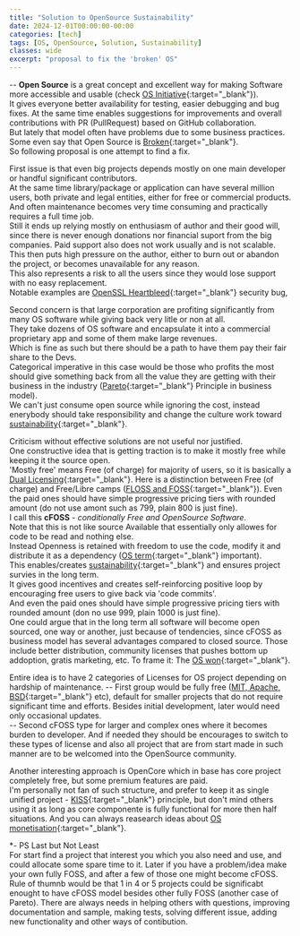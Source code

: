 ```yaml
---
title: "Solution to OpenSource Sustainability"
date: 2024-12-01T00:00:00-00:00
categories: [tech]
tags: [OS, OpenSource, Solution, Sustainability]
classes: wide
excerpt: "proposal to fix the 'broken' OS"
---
```


-- **Open Source** is a great concept and excellent way for making Software more accessible and usable (check [OS Initiative](https://opensource.org/){:target="_blank"}).  
It gives everyone better availability for testing, easier debugging and bug fixes. At the same time enables suggestions for improvements and overall contributions with PR (PullRequest) based on GitHub collaboration.  
But lately that model often have problems due to some business practices. Some even say that Open Source is [Broken](https://www.forbes.com/sites/adrianbridgwater/2019/11/11/is-open-source-broken/?sh=18721f5fd560){:target="_blank"}.  
So following proposal is one attempt to find a fix.  

First issue is that even big projects depends mostly on one main developer or handful significant contributors.  
At the same time library/package or application can have several million users, both private and legal entities, either for free or commercial products.  
And often maintenance becomes very time consuming and practically requires a full time job.  
Still it ends up relying mostly on enthusiasm of author and their good will, since there is never enough donations nor financial suport from the big companies. Paid support also does not work usually and is not scalable.  
This then puts high pressure on the author, either to burn out or abandon the project, or becomes unavailable for any reason.  
This also represents a risk to all the users since they would lose support with no easy replacement.  
Notable examples are [OpenSSL Heartbleed](https://heartbleed.com/){:target="_blank"} security bug,

Second concern is that large corporation are profiting significantly from many OS software while giving back very litle or non at all.  
They take dozens of OS software and encapsulate it into a commercial proprietary app and some of them make large revenues.  
Which is fine as such but there should be a path to have them pay their fair share to the Devs.  
Categorical imperative in this case would be those who profits the most should give something back from all the value they are getting with their business in the industry ([Pareto](https://en.wikipedia.org/wiki/Pareto_principle){:target="_blank"} Principle in business model).  
We can't just consume open source while ignoring the cost, instead enerybody should take responsibility and change the culture work toward [sustainability](https://techcrunch.com/2018/06/23/open-source-sustainability/){:target="_blank"}.

Criticism without effective solutions are not useful nor justified.  
One constructive idea that is getting traction is to make it mostly free while keeping it the source open.  
'Mostly free' means Free (of charge) for majority of users, so it is basically a [Dual Licensing](https://duallicensing.com/){:target="_blank"}.
Here is a distinction between Free (of charge) and Free/Libre camps ([FLOSS and FOSS](https://www.gnu.org/philosophy/floss-and-foss.en.html){:target="_blank"}).
Even the paid ones should have simple progressive pricing tiers with rounded amount (do not use amont such as 799, plain 800 is just fine).  
I call this **cFOSS** - *conditionally Free and OpenSource Software*.  
Note that this is not like source Available that essentially only allowes for code to be read and nothing else.  
Instead Openness is retained with freedom to use the code, modify it and distribute it as a dependency ([OS term](https://danb.me/blog/why-open-source-term-is-important/){:target="_blank"} important).  
This enables/creates [sustainability](https://thenewstack.io/this-week-in-programming-a-manifesto-for-sustainable-open-source-development/){:target="_blank"} and ensures project survies in the long term.  
It gives good incentives and creates self-reinforcing positive loop by encouraging free users to give back via 'code commits'.  
And even the paid ones should have simple progressive pricing tiers with rounded amount (don no use 999, plain 1000 is just fine).  
One could argue that in the long term all software will become open sourced, one way or another, just because of tendencies, since cFOSS as business model has several advantages compared to closed source. Those include better distribution, community licenses that pushes bottom up addoption, gratis marketing, etc. To frame it: The [OS won](https://aaronstannard.com/sustainable-open-source-software/){:target="_blank"}.

Entire idea is to have 2 categories of Licenses for OS project depending on hardship of maintenance.
-- First group would be fully free ([MIT, Apache, BSD](https://opensource.stackexchange.com/questions/11109/what-are-the-practical-differences-between-mit-apache-and-bsd-licenses){:target="_blank"} etc), default for smaller projects that do not require significant time and efforts. Besides initial development, later would need only occasional updates.  
-- Second cFOSS type for larger and complex ones where it becomes burden to developer. And if needed they should be encourages to switch to these types of license and also all project that are from start made in such manner are to be welcomed into the OpenSource community.  

Another interesting approach is OpenCore which in base has core project completely free, but some premium features are paid.  
I'm personally not fan of such structure, and prefer  to keep it as single unified project - [KISS](https://en.wikipedia.org/wiki/KISS_principle){:target="_blank"} principle, but don't mind others using it as long as core componente is fully functional for more then half situations.
And you can always reasearch ideas about [OS monetisation](https://www.scaleway.com/en/blog/how-to-monetize-your-open-source-project/){:target="_blank"}.

*- PS Last but Not Least  
For start find a project that interest you which you also need and use, and could allocate some spare time to it.
Later if you have a problem/idea make your own fully FOSS, and after a few of those one might become cFOSS.
Rule of thumnb would be that 1 in 4 or 5 projects could be significabt enought to have cFOSS model besides other fully FOSS (another case of Pareto).
There are always needs in helping others with questions, improving documentation and sample, making tests, solving different issue, adding new functionality and other ways of contibution.  

